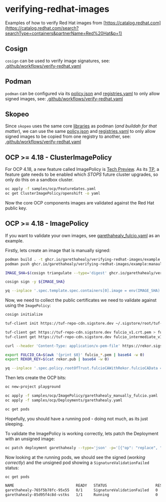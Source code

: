 # verifying-redhat-images

Examples of how to verify Red Hat images from [https://catalog.redhat.com](https://catalog.redhat.com/search?searchType=containers&partnerName=Red%20Hat&p=1)

## Cosign
`cosign` can be used to verify image signatures, see: [.github/workflows/verify-redhat.yaml](https://github.com/garethahealy/verifying-redhat-images/blob/main/.github/workflows/verify-redhat.yaml#L24-L31)

## Podman
`podman` can be configured via its [policy.json](samples/HOME/.config/containers/policy-ubi9.json) and [registries.yaml](samples/HOME/.config/containers/registries.d/sigstore-registries.yaml)
to only allow signed images, see: [.github/workflows/verify-redhat.yaml](https://github.com/garethahealy/verifying-redhat-images/blob/main/.github/workflows/verify-redhat.yaml#L44-L72)

## Skopeo

Since `skopeo` uses the same core [libraries](https://github.com/containers) as podman (_and buildah for that matter_),
we can use the same [policy.json](samples/HOME/.config/containers/policy-ubi9.json) and [registries.yaml](samples/HOME/.config/containers/registries.d/sigstore-registries.yaml)
to only allow signed images to be copied from one registry to another, see: [.github/workflows/verify-redhat.yaml](https://github.com/garethahealy/verifying-redhat-images/blob/main/.github/workflows/verify-redhat.yaml#L85-L108)

## OCP >= 4.18 - ClusterImagePolicy

For OCP 4.18, a new feature called ImagePolicy is [Tech Preview](https://docs.redhat.com/en/documentation/openshift_container_platform/4.18/html-single/nodes/index#nodes-sigstore-configure-parameters_nodes-sigstore-using).
As its [TP](https://access.redhat.com/support/offerings/techpreview/), a feature gate needs to be enabled which *STOPS* future cluster upgrades, so only do this on a sandbox cluster.

```bash
oc apply -f samples/ocp/FeatureGates.yaml
oc get ClusterImagePolicy/openshift -o yaml
```

Now the core OCP components images are validated against the Red Hat public key.

## OCP >= 4.18 - ImagePolicy

If you want to validate your own images, see [garethahealy_fulcio.yaml](samples/ocp/ImagePolicy/garethahealy_manually_fulcio.yaml) as an example.

Firstly, lets create an image that is manually signed:

```bash
podman build . -t ghcr.io/garethahealy/verifying-redhat-images/example:manaully-signed
podman push ghcr.io/garethahealy/verifying-redhat-images/example:manaully-signed

IMAGE_SHA=$(cosign triangulate --type='digest' ghcr.io/garethahealy/verifying-redhat-images/example:manaully-signed)

cosign sign -y ${IMAGE_SHA}

yq --inplace '.spec.template.spec.containers[0].image = env(IMAGE_SHA)' samples/ocp/Deployments/garethahealy.yaml
```

Now, we need to collect the public certificates we need to validate against using the `ImagePolicy`:

```bash
cosign initialize

tuf-client init https://tuf-repo-cdn.sigstore.dev ~/.sigstore/root/tuf-repo-cdn.sigstore.dev/root.json

tuf-client get https://tuf-repo-cdn.sigstore.dev fulcio_v1.crt.pem > fulcio_v1.crt.pem
tuf-client get https://tuf-repo-cdn.sigstore.dev fulcio_intermediate_v1.crt.pem > fulcio_intermediate_v1.crt.pem

curl --header 'Content-Type: application/x-pem-file' https://rekor.sigstore.dev/api/v1/log/publicKey > rekor.pub

export FULCIO_CA=$(awk '{print $0}' fulcio_*.pem | base64 -w 0)
export REKOR_KEY=$(cat rekor.pub | base64 -w 0)

yq --inplace '.spec.policy.rootOfTrust.fulcioCAWithRekor.fulcioCAData = env(FULCIO_CA), .spec.policy.rootOfTrust.fulcioCAWithRekor.rekorKeyData = env(REKOR_KEY)' samples/ocp/ImagePolicy/garethahealy_manually_fulcio.yaml
```

Then lets create the OCP bits:

```bash
oc new-project playground

oc apply -f samples/ocp/ImagePolicy/garethahealy_manually_fulcio.yaml
oc apply -f samples/ocp/Deployments/garethahealy.yaml

oc get pods
```

Hopefully, you should have a running pod - doing not much, as its just sleeping.

To validate the ImagePolicy is working correctly, lets patch the Deployment with an unsigned image:

```bash
oc patch deployment garethahealy --type='json' -p='[{"op": "replace", "path": "/spec/template/spec/containers/0/image", "value":"ghcr.io/garethahealy/verifying-redhat-images/example:unsigned"}]'
```

Now looking at the running pods, we should see the signed (_working correctly_) and the unsigned pod showing a `SignatureValidationFailed` status:

```bash
oc get pods

NAME                            READY   STATUS                      RESTARTS   AGE
garethahealy-765f5b78fc-95x55   0/1     SignatureValidationFailed   0          3s
garethahealy-85d95f4c8d-vstks   1/1     Running                     0          40s
```
